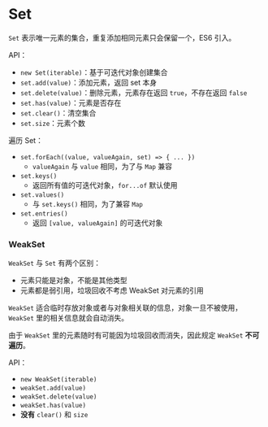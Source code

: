 # Set

`Set` 表示唯一元素的集合，重复添加相同元素只会保留一个，ES6 引入。

API：

- `new Set(iterable)`：基于可迭代对象创建集合
- `set.add(value)`：添加元素，返回 set 本身
- `set.delete(value)`：删除元素，元素存在返回 `true`，不存在返回 `false`
- `set.has(value)`：元素是否存在
- `set.clear()`：清空集合
- `set.size`：元素个数

遍历 Set：

- `set.forEach((value, valueAgain, set) => { ... })`
  - `valueAgain` 与 `value` 相同，为了与 `Map` 兼容
- `set.keys()`
  - 返回所有值的可迭代对象，`for...of` 默认使用
- `set.values()`
  - 与 `set.keys()` 相同，为了兼容 `Map`
- `set.entries()`
  - 返回 `[value, valueAgain]` 的可迭代对象

### WeakSet

`WeakSet` 与 `Set` 有两个区别：

- 元素只能是对象，不能是其他类型
- 元素都是弱引用，垃圾回收不考虑 WeakSet 对元素的引用

`WeakSet` 适合临时存放对象或者与对象相关联的信息，对象一旦不被使用，`WeakSet` 里的相关信息就会自动消失。

由于 `WeakSet` 里的元素随时有可能因为垃圾回收而消失，因此规定 `WeakSet` **不可遍历**。

API：

- `new WeakSet(iterable)`
- `weakSet.add(value)`
- `weakSet.delete(value)`
- `weakSet.has(value)`
- **没有** `clear()` 和 `size`
